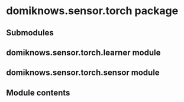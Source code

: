 # domiknows.sensor.torch package

## Submodules

## domiknows.sensor.torch.learner module

## domiknows.sensor.torch.sensor module

## Module contents
